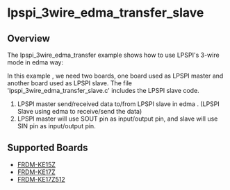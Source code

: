 # lpspi_3wire_edma_transfer_slave

## Overview
The lpspi_3wire_edma_transfer example shows how to use LPSPI's 3-wire mode in edma way:

In this example , we need two boards, one board used as LPSPI master and another board used as LPSPI slave.
The file 'lpspi_3wire_edma_transfer_slave.c' includes the LPSPI slave code.

1. LPSPI master send/received data to/from LPSPI slave in edma . (LPSPI Slave using edma to receive/send the data)
2. LPSPI master will use SOUT pin as input/output pin, and slave will use SIN pin as input/output pin.

## Supported Boards
- [FRDM-KE15Z](../../../../../_boards/frdmke15z/driver_examples/lpspi/3wire_transfer/edma_transfer/slave/example_board_readme.md)
- [FRDM-KE17Z](../../../../../_boards/frdmke17z/driver_examples/lpspi/3wire_transfer/edma_transfer/slave/example_board_readme.md)
- [FRDM-KE17Z512](../../../../../_boards/frdmke17z512/driver_examples/lpspi/3wire_transfer/edma_transfer/slave/example_board_readme.md)

